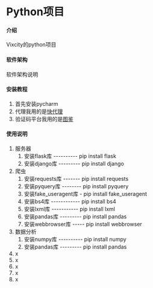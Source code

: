 # Python项目

#### 介绍
Vixcity的python项目

#### 软件架构
软件架构说明


#### 安装教程

1.  首先安装pycharm
2.  代理我用的是[快代理](https://www.kuaidaili.com/)
3.  验证码平台我用的是[图鉴](http://www.ttshitu.com/)

#### 使用说明

1.  服务器
	1.  安装flask库 ---------- pip install flask
	2.  安装django库 --------- pip install django
2.  爬虫
	1.  安装requests库 ------- pip install requests
	2.  安装pyquery库 -------- pip install pyquery
	3.  安装fake_useragent库 - pip install fake_useragent
	4.  安装bs4库 ------------ pip install bs4
	5.  安装lxml库 ----------- pip install lxml
	6.  安装pandas库 --------- pip install pandas
	7.  安装webbrowser库 ----- pip install webbrowser
3.  数据分析
	1.  安装numpy库 ---------- pip install numpy
	2.  安装pandas库 --------- pip install pandas
4.  x
5.  x
6.  x
7.  x
8.  x